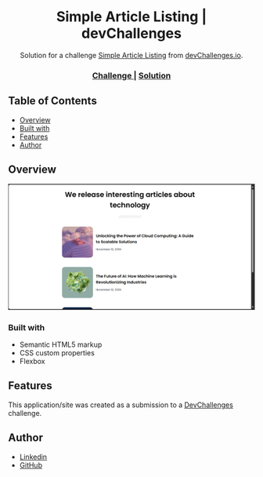 <h1 align="center">Simple Article Listing | devChallenges</h1>

<div align="center">
   Solution for a challenge <a href="https://devchallenges.io/challenge/simple-article-listing" target="_blank">Simple Article Listing</a> from <a href="http://devchallenges.io" target="_blank">devChallenges.io</a>.
</div>

<div align="center">
  <h3>
    <a href="https://devchallenges.io/challenge/simple-article-listing">
      Challenge
    </a>
    <span> | </span>
    <a href="https://xernnos.github.io/Simple-article-listing/">
      Solution
    </a>
  </h3>
</div>



## Table of Contents

- [Overview](#overview)
- [Built with](#built-with)
- [Features](#features)
- [Author](#author)


## Overview

![screenshot](https://raw.githubusercontent.com/XerNNoS/Simple-article-listing/refs/heads/main/simple%20articles%20listing.png)


### Built with

<!-- This section should list any major frameworks that you built your project using. Here are a few examples.-->

- Semantic HTML5 markup
- CSS custom properties
- Flexbox

## Features

<!-- List the features of your application or follow the template. Don't share the figma file here :) -->

This application/site was created as a submission to a [DevChallenges](https://devchallenges.io/challenges-dashboard) challenge.

## Author

- [Linkedin](https://https://www.linkedin.com/in/louis-escamilla/)
- [GitHub](https://https://github.com/XerNNoS/)